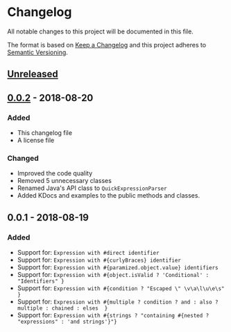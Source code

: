 # Changelog
All notable changes to this project will be documented in this file.

The format is based on [Keep a Changelog](http://keepachangelog.com/en/1.0.0/)
and this project adheres to [Semantic Versioning](http://semver.org/spec/v2.0.0.html).

## [Unreleased]

## [0.0.2] - 2018-08-20
### Added
- This changelog file
- A license file

### Changed
- Improved the code quality
- Removed 5 unnecessary classes
- Renamed Java's API class to `QuickExpressionParser`
- Added KDocs and examples to the public methods and classes.

## 0.0.1 - 2018-08-19
### Added
- Support for: `Expression with #direct identifier`
- Support for: `Expression with #{curlyBraces} identifier`
- Support for: `Expression with #{paramized.object.value} identifiers`
- Support for: `Expression with #{object.isValid ? 'Conditional' : "Identifiers" }`
- Support for: `Expression with #{condition ? "Escaped \" \v\a\l\u\e\s" }`
- Support for: `Expression with #{multiple ? condition ? and : also ? multiple : chained : elses  }`
- Support for: `Expression with #{strings ? "containing #{nested ? "expressions" : 'and strings'}"}`

[0.0.2]: https://github.com/GameModsBr/quick-expression-parser/compare/v0.0.1...v0.0.2
[Unreleased]: https://github.com/GameModsBr/quick-expression-parser/compare/v0.0.2...HEAD
